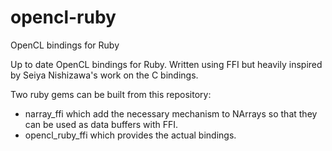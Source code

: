 opencl-ruby
===========

OpenCL bindings for Ruby

Up to date OpenCL bindings for Ruby. Written using FFI but heavily inspired by Seiya Nishizawa's work on the C bindings.

Two ruby gems can be built from this repository:

- narray_ffi which add the necessary mechanism to NArrays so that they can be used as data buffers with FFI.
- opencl_ruby_ffi which provides the actual bindings.
